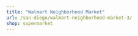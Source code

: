 ```yaml
---
title: "Walmart Neighborhood Market"
url: /san-diego/walmart-neighborhood-market-3/
shop: supermarket
---
```

